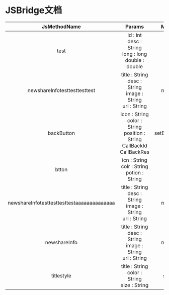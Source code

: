 # JSBridge文档 

 JsMethodName | Params | MethodName | JsPrivilege | StartVersion | EndVersion | Notes 
 :----: | :---: | :---: | :---: |:---: | :---: | :---: 
 test | id : int <br> desc : String <br> long : long <br> double : double <br>  | test | legacy | -- | -- |   
 newshareInfotesttesttesttest | title : String <br> desc : String <br> image : String <br> url : String <br>  | newShareInfo | legacy | 68500 | 68500 |   
 backButton | icon : String <br> color : String <br> position : String <br> CallBackId <br> CallBackRes <br>  | setBackButtonStyle | protected | -- | -- |  68500 有参数变更 <br>   
 btton | icn : String <br> colr : String <br> potion : String <br>  | set11 | protected | -- | -- |   
 newshareInfotesttesttesttestaaaaaaaaaaaaaa | title : String <br> desc : String <br> image : String <br> url : String <br>  | newShareInfo | legacy | 68500 | -- |   
 newshareInfo | title : String <br> desc : String <br> image : String <br> url : String <br>  | newShareInfo | legacy | -- | 68500 |  68500 有权限变更 <br>   
 titlestyle | title : String <br> color : String <br> size : String <br>  | setTitleStyle | protected | -- | -- |   
